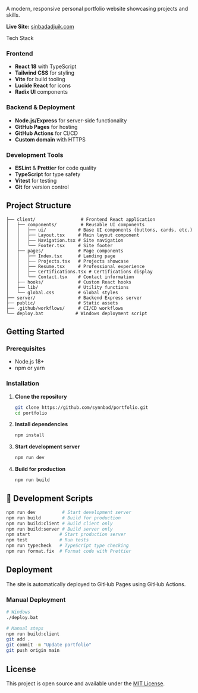A modern, responsive personal portfolio website showcasing projects and skills.

 **Live Site:** [sinbadadjuik.com](https://sinbadadjuik.com)


Tech Stack

### Frontend
- **React 18** with TypeScript
- **Tailwind CSS** for styling
- **Vite** for build tooling
- **Lucide React** for icons
- **Radix UI** components

### Backend & Deployment
- **Node.js/Express** for server-side functionality
- **GitHub Pages** for hosting
- **GitHub Actions** for CI/CD
- **Custom domain** with HTTPS

### Development Tools
- **ESLint** & **Prettier** for code quality
- **TypeScript** for type safety
- **Vitest** for testing
- **Git** for version control

## Project Structure

```
├── client/                 # Frontend React application
│   ├── components/         # Reusable UI components
│   │   ├── ui/            # Base UI components (buttons, cards, etc.)
│   │   ├── Layout.tsx     # Main layout component
│   │   ├── Navigation.tsx # Site navigation
│   │   └── Footer.tsx     # Site footer
│   ├── pages/             # Page components
│   │   ├── Index.tsx      # Landing page
│   │   ├── Projects.tsx   # Projects showcase
│   │   ├── Resume.tsx     # Professional experience
│   │   ├── Certifications.tsx # Certifications display
│   │   └── Contact.tsx    # Contact information
│   ├── hooks/             # Custom React hooks
│   ├── lib/               # Utility functions
│   └── global.css         # Global styles
├── server/                # Backend Express server
├── public/                # Static assets
├── .github/workflows/     # CI/CD workflows
└── deploy.bat            # Windows deployment script
```

## Getting Started

### Prerequisites
- Node.js 18+ 
- npm or yarn

### Installation

1. **Clone the repository**
   ```bash
   git clone https://github.com/synnbad/portfolio.git
   cd portfolio
   ```

2. **Install dependencies**
   ```bash
   npm install
   ```

3. **Start development server**
   ```bash
   npm run dev
   ```

4. **Build for production**
   ```bash
   npm run build
   ```


## 🔧 Development Scripts

```bash
npm run dev          # Start development server
npm run build        # Build for production
npm run build:client # Build client only
npm run build:server # Build server only
npm start           # Start production server
npm test            # Run tests
npm run typecheck   # TypeScript type checking
npm run format.fix  # Format code with Prettier
```

## Deployment

The site is automatically deployed to GitHub Pages using GitHub Actions. 

### Manual Deployment
```bash
# Windows
./deploy.bat

# Manual steps
npm run build:client
git add .
git commit -m "Update portfolio"
git push origin main
```

## License

This project is open source and available under the [MIT License](LICENSE).

